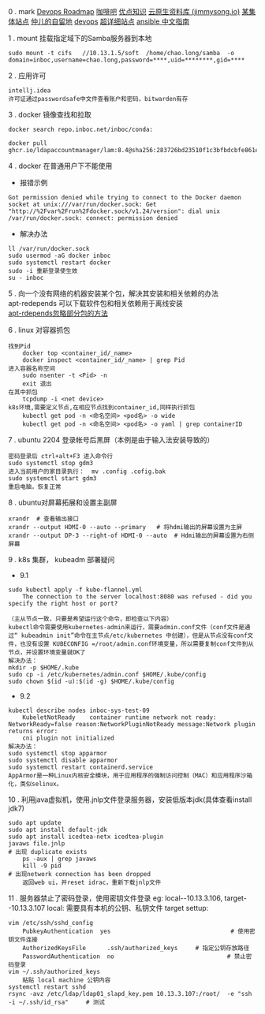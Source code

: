 0 . mark
	[Devops Roadmap](https://gitbook.curiouser.top/)
	[咖啡吧](https://ops-coffee.cn/knowledge)
	[优点知识](https://youdianzhishi.com)
	[云原生资料库 (jimmysong.io)](https://lib.jimmysong.io/)
	[某集体站点](https://www.infvie.com/)
	[仲儿的自留地](https://lisz.me/)
	[devops](https://owen2016.gitee.io)
	[超详细站点](https://wiki.shileizcc.com/confluence/#all-updates)
	[ansible 中文指南](https://ansible-tran.readthedocs.io/en/latest/docs/playbooks.html)


1 . mount 挂载指定域下的Samba服务器到本地
```
sudo mount -t cifs   //10.13.1.5/soft  /home/chao.long/samba  -o  domain=inboc,username=chao.long,password=****,uid=********,gid=****
```

2 . 应用许可
```
intellj.idea  
许可证通过passwordsafe中文件查看账户和密码，bitwarden有存
```

3 . docker 镜像查找和拉取 
```
docker search repo.inboc.net/inboc/conda:

docker pull ghcr.io/ldapaccountmanager/lam:8.4@sha256:283726bd23510f1c3bfbdcbfe861e6599e070616543aed02e9756075c97a9938
```

4 . docker 在普通用户下不能使用

- 报错示例
```
Got permission denied while trying to connect to the Docker daemon socket at unix:///var/run/docker.sock: Get "http://%2Fvar%2Frun%2Fdocker.sock/v1.24/version": dial unix /var/run/docker.sock: connect: permission denied
```

- 解决办法
```
ll /var/run/docker.sock
sudo usermod -aG docker inboc
sudo systemctl restart docker
sudo -i 重新登录使生效 
su - inboc
```

5 . 向一个没有网络的机器安装某个包，解决其安装和相关依赖的办法  
apt-redepends 可以下载软件包和相关依赖用于离线安装  
[apt-rdepends忽略部分包的方法](https://superuser.com/questions/1112525/ignore-apt-get-download-errors/1137335#1137335)

6 . linux 对容器抓包
```
找到Pid
	docker top <container_id/_name> 
	docker inspect <container_id/_name> | grep Pid
进入容器名称空间
	sudo nsenter -t <Pid> -n
	exit 退出
在其中抓包
	tcpdump -i <net device>
k8s环境,需要定义节点,在相应节点找到container_id,同样执行抓包
	kubectl get pod -n <命名空间> <pod名> -o wide
	kubectl get pod -n <命名空间> <pod名> -o yaml | grep containerID
```

7 . ubuntu 2204 登录帐号后黑屏（本例是由于输入法安装导致的）
```
密码登录后 ctrl+alt+F3 进入命令行
sudo systemctl stop gdm3
进入当前用户的家目录执行：  mv .config .cofig.bak
sudo systemctl start gdm3
重启电脑，恢复正常
```

8 . ubuntu对屏幕拓展和设置主副屏
```
xrandr  # 查看输出接口
xrandr --output HDMI-0 --auto --primary   # 将hdmi输出的屏幕设置为主屏
xrandr --output DP-3 --right-of HDMI-0 --auto  # Hdmi输出的屏幕设置为右侧屏幕
```

9 .  k8s 集群， kubeadm 部署疑问
- 9.1
```
sudo kubectl apply -f kube-flannel.yml 
    The connection to the server localhost:8080 was refused - did you specify the right host or port?

（主从节点一致，只要是希望运行这个命令，即检查以下内容）
kubectl命令需要使用kubernetes-admin来运行，需要admin.conf文件（conf文件是通过“ kubeadmin init”命令在主节点/etc/kubernetes 中创建），但是从节点没有conf文件，也没有设置 KUBECONFIG =/root/admin.conf环境变量，所以需要复制conf文件到从节点，并设置环境变量就OK了
解决办法：
mkdir -p $HOME/.kube
sudo cp -i /etc/kubernetes/admin.conf $HOME/.kube/config
sudo chown $(id -u):$(id -g) $HOME/.kube/config
```
- 9.2
```
kubectl describe nodes inboc-sys-test-09
	KubeletNotReady    container runtime network not ready: NetworkReady=false reason:NetworkPluginNotReady message:Network plugin returns error:
	cni plugin not initialized
解决办法：
sudo systemctl stop apparmor
sudo systemctl disable apparmor
sudo systemctl restart containerd.service
AppArmor是一种Linux内核安全模块，用于应用程序的强制访问控制（MAC）和应用程序沙箱化，类似selinux。
```

10 . 利用java虚拟机，使用.jnlp文件登录服务器，安装低版本jdk(具体查看install jdk7)
```
sudo apt update 
sudo apt install default-jdk 
sudo apt install icedtea-netx icedtea-plugin
javaws file.jnlp
# 出现 duplicate exists
	ps -aux | grep javaws
	kill -9 pid
# 出现network connection has been dropped
	返回web ui，并reset idrac，重新下载jnlp文件
```

11 . 服务器禁止了密码登录，使用密钥文件登录
  eg: local--10.13.3.106, target--10.13.3.107
  local: 需要具有本机的公钥、私钥文件
  target settup:
```
vim /etc/ssh/sshd_config
	PubkeyAuthentication  yes                                  # 使用密钥文件连接
	AuthorizedKeysFile      .ssh/authorized_keys     # 指定公钥存放路径
	PasswordAuthentication  no                                # 禁止密码登录
vim ~/.ssh/authorized_keys
	粘贴 local machine 公钥内容
systemctl restart sshd
rsync -avz /etc/ldap/ldap01_slapd_key.pem 10.13.3.107:/root/  -e "ssh -i ~/.ssh/id_rsa"     # 测试
```
